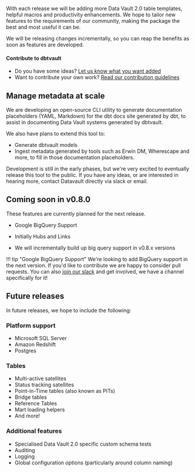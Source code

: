 With each release we will be adding more Data Vault 2.0 table templates, helpful macros and productivity enhancements.
We hope to tailor new features to the requirements of our community, making the package 
the best and most useful it can be.

We will be releasing changes incrementally, so you can reap the benefits as soon as features are developed.

#### Contribute to dbtvault

- Do you have some ideas? [Let us know what you want added](https://github.com/Datavault-UK/dbtvault/issues)
- Want to contribute your own work? [Read our contribution guidelines](https://github.com/Datavault-UK/dbtvault/blob/master/CONTRIBUTING.md)


## Manage metadata at scale

We are developing an open-source CLI utility to generate documentation placeholders (YAML, Markdown) for 
the dbt docs site generated by dbt, to assist in documenting Data Vault systems generated by dbtvault.

We also have plans to extend this tool to:

- Generate dbtvault models
- Ingest metadata generated by tools such as Erwin DM, Wherescape and more, to fill in those documentation placeholders.

Development is still in the early phases, but we're very excited to eventually release this tool to the public. 
If you have any ideas, or are interested in hearing more, contact Datavault directly via slack or email.


## Coming soon in v0.8.0

These features are currently planned for the next release.

- Google BigQuery Support
  
- Initially Hubs and Links
    
- We will incrementally build up big query support in v0.8.x versions

!!! tip "Google BigQuery Support"
    We're looking to add BigQuery support in the next version. If you'd like to contribute we are happy to consider pull requests.
    You can also [join our slack](https://dbtvault.slack.com/join/shared_invite/enQtODY5MTY3OTIyMzg2LWJlZDMyNzM4YzAzYjgzYTY0MTMzNTNjN2EyZDRjOTljYjY0NDYyYzEwMTlhODMzNGY3MmU2ODNhYWUxYmM2NjA#/)
    and get involved, we have a channel specifically for it!
    
## Future releases

In future releases, we hope to include the following:

### Platform support

- Microsoft SQL Server
- Amazon Redshift
- Postgres 
    
### Tables

- Multi-active satellites
- Status tracking satellites
- Point-in-Time tables (also known as PITs)
- Bridge tables
- Reference Tables
- Mart loading helpers
- And more!

### Additional features

- Specialised Data Vault 2.0 specific custom schema tests
- Auditing 
- Logging
- Global configuration options (particularly around column naming)
